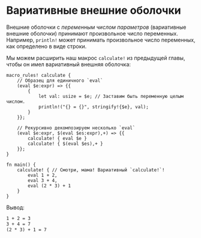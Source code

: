 # Вариативные внешние оболочки

Внешние оболочки с *переменным числом параметров* (вариативные внешние оболочки) принимают произвольное число 
переменных. Например,  `println!` может принимать 
произвольное число переменных, как определено в виде строки.

Мы можем расширить наш макрос `calculate!` из 
предыдущей главы, чтобы он имел вариативный внешняя оболочка:

```rust,editable
macro_rules! calculate {
    // Образец для единичного `eval`
    (eval $e:expr) => {{
        {
            let val: usize = $e; // Заставим быть переменную целым числом.
            println!("{} = {}", stringify!{$e}, val);
        }
    }};

    // Рекурсивно декомпозируем несколько `eval`
    (eval $e:expr, $(eval $es:expr),+) => {{
        calculate! { eval $e }
        calculate! { $(eval $es),+ }
    }};
}

fn main() {
    calculate! { // Смотри, мама! Вариативный `calculate!`!
        eval 1 + 2,
        eval 3 + 4,
        eval (2 * 3) + 1
    }
}
```

Вывод:

```txt
1 + 2 = 3
3 + 4 = 7
(2 * 3) + 1 = 7
```
